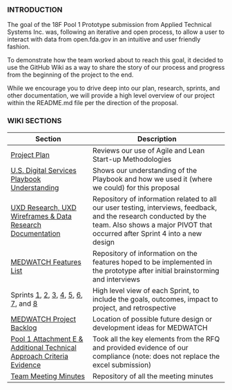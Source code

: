 ### INTRODUCTION

The goal of the 18F Pool 1 Prototype submission from Applied Technical Systems Inc. was, following an iterative and open process, to allow a user to interact with data from open.fda.gov in an intuitive and user friendly fashion.

To demonstrate how the team worked about to reach this goal, it decided to use the GitHub Wiki as a way to share the story of our process and progress from the beginning of the project to the end.  

While we encourage you to drive deep into our plan, research, sprints, and other documentation, we will provide a high level overview of our project within the README.md file per the direction of the proposal.

### WIKI SECTIONS

|Section|Description|
|----|----|
|[Project Plan](https://github.com/atsid/18f-RFQ993471-POOL1/blob/master/wiki/wiki2projectplan.md)|Reviews our use of Agile and Lean Start-up Methodologies|
|[U.S. Digital Services Playbook Understanding](https://github.com/atsid/18f-RFQ993471-POOL1/blob/master/wiki/wiki9USdigitalplaybook.md)|Shows our understanding of the Playbook and how we used it (where we could) for this proposal|
|[UXD Research, UXD Wireframes & Data Research Documentation](https://github.com/atsid/18f-RFQ993471-POOL1/blob/master/wiki/wiki3UXDresearch.md)|Repository of information related to all our user testing, interviews, feedback, and the research conducted by the team.  Also shows a major PIVOT that occurred after Sprint 4 into a new design|
|[MEDWATCH Features List](https://github.com/atsid/18f-RFQ993471-POOL1/blob/master/wiki/wiki4MedwatchFeatures.md)|Repository of information on the features hoped to be implemented in the prototype after initial brainstorming and interviews|
|Sprints [1](https://github.com/atsid/18f-RFQ993471-POOL1/blob/master/wiki/wiki5sprint1.md), [2](https://github.com/atsid/18f-RFQ993471-POOL1/blob/master/wiki/wiki5sprint2.md), [3](https://github.com/atsid/18f-RFQ993471-POOL1/blob/master/wiki/wiki5sprint3.md), [4](https://github.com/atsid/18f-RFQ993471-POOL1/blob/master/wiki/wiki5sprint4.md), [5](https://github.com/atsid/18f-RFQ993471-POOL1/blob/master/wiki/wiki5sprint5.md), [6](https://github.com/atsid/18f-RFQ993471-POOL1/blob/master/wiki/wiki5sprint6.md), [7](https://github.com/atsid/18f-RFQ993471-POOL1/blob/master/wiki/wiki5sprint7.md), and [8](https://github.com/atsid/18f-RFQ993471-POOL1/blob/master/wiki/wiki5sprint8.md)|High level view of each Sprint, to include the goals, outcomes, impact to project, and retrospective|
|[MEDWATCH Project Backlog](https://github.com/atsid/18f-RFQ993471-POOL1/blob/master/wiki/wiki6medwatchbacklog.md)|Location of possible future design or development ideas for MEDWATCH|
|[Pool 1 Attachment E & Additional Technical Approach Criteria Evidence](https://github.com/atsid/18f-RFQ993471-POOL1/blob/master/wiki/wiki7attachmentEitems.md)|Took all the key elements from the RFQ and provided evidence of our compliance (note: does not replace the excel submission)|
|[Team Meeting Minutes](https://github.com/atsid/18f-RFQ993471-POOL1/blob/master/wiki/wiki8mtgminutes.md)|Repository of all the meeting minutes|
